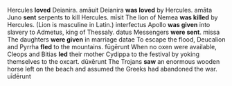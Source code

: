 Hercules **loved** Deianira. amāuit
Deianira **was loved** by Hercules. amāta
Juno **sent** serpents to kill Hercules. mīsit
The lion of Nemea **was killed** by Hercules. (Lion is masculine in Latin.) interfectus
Apollo **was given** into slavery to Admetus, king of Thessaly. datus
Messengers **were sent**. missa
The daughters **were given** in marriage datae
To escape the flood, Deucalion and Pyrrha **fled** to the mountains. fūgērunt
When no oxen were available, Cleops and Bitias **led** their mother Cydippa to the festival by yoking themselves to the oxcart. dūxērunt
The Trojans **saw** an enormous wooden horse left on the beach and assumed the Greeks had abandoned the war. uīdērunt
